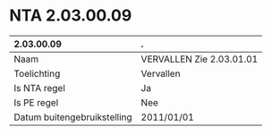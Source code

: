 # NTA 2.03.00.09

 2.03.00.09 | . 
 :--- | :--- 
 Naam | VERVALLEN Zie 2.03.01.01 
 Toelichting | Vervallen 
 Is NTA regel | Ja 
 Is PE regel | Nee 
 Datum buitengebruikstelling | 2011/01/01 
